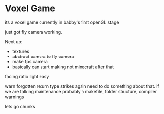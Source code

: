# Voxel Game
its a voxel game
currently in babby's first openGL stage

just got fly camera working.

Next up: 
 * textures 
 * abstract camera to fly camera
 * make fps camera
 * basically can start making not minecraft after that

facing ratio light
easy


warn forgotten return type strikes again need to do something about that.
if we are talking maintenance probably a makefile, folder structure, compiler warnings

lets go chunks